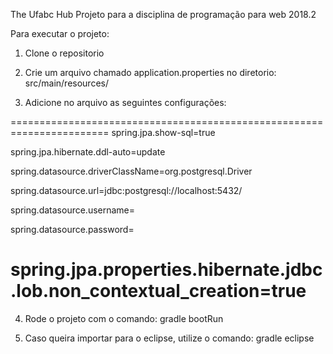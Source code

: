 The Ufabc Hub
Projeto para a disciplina de programação para web 2018.2

Para executar o projeto:
1) Clone o repositorio

2) Crie um arquivo chamado application.properties no diretorio: src/main/resources/

3) Adicione no arquivo as seguintes configurações:

=======================================================================
spring.jpa.show-sql=true

spring.jpa.hibernate.ddl-auto=update

spring.datasource.driverClassName=org.postgresql.Driver

spring.datasource.url=jdbc:postgresql://localhost:5432/<database>

spring.datasource.username=<usuario>

spring.datasource.password=<senha>

spring.jpa.properties.hibernate.jdbc.lob.non_contextual_creation=true
========================================================================

4) Rode o projeto com o comando: gradle bootRun

5) Caso queira importar para o eclipse, utilize o comando: gradle eclipse
